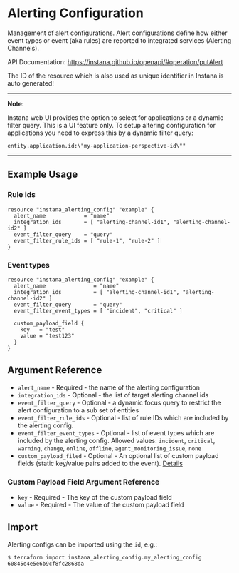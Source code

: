 # Alerting Configuration

Management of alert configurations. Alert configurations define how either event types or 
event (aka rules) are reported to integrated services (Alerting Channels).

API Documentation: <https://instana.github.io/openapi/#operation/putAlert>

The ID of the resource which is also used as unique identifier in Instana is auto generated!

---
**Note:**

Instana web UI provides the option to select for applications or a dynamic filter query. This is a UI feature only. To setup
altering configuration for applications you need to express this by a dynamic filter query:

`entity.application.id:\"my-application-perspective-id\""`

---

## Example Usage

### Rule ids

```hcl
resource "instana_alerting_config" "example" {
  alert_name            = "name"
  integration_ids       = [ "alerting-channel-id1", "alerting-channel-id2" ]
  event_filter_query    = "query"
  event_filter_rule_ids = [ "rule-1", "rule-2" ]
}
``` 

### Event types

```hcl
resource "instana_alerting_config" "example" {
  alert_name               = "name"
  integration_ids          = [ "alerting-channel-id1", "alerting-channel-id2" ]
  event_filter_query       = "query"
  event_filter_event_types = [ "incident", "critical" ]

  custom_payload_field {
    key   = "test"
    value = "test123"
  }
}
``` 

## Argument Reference

* `alert_name` - Required - the name of the alerting configuration
* `integration_ids` - Optional - the list of target alerting channel ids
* `event_filter_query` - Optional - a dynamic focus query to restrict the alert configuration to a sub set of entities
* `event_filter_rule_ids` - Optional - list of rule IDs which are included by the alerting config.
* `event_filter_event_types` - Optional - list of event types which are included by the alerting config.
Allowed values: `incident`, `critical`, `warning`, `change`, `online`, `offline`, `agent_monitoring_issue`, `none`
* `custom_payload_filed` - Optional - An optional list of custom payload fields (static key/value pairs added to the event).  [Details](#custom-payload-field-argument-reference)

### Custom Payload Field Argument Reference

* `key` - Required - The key of the custom payload field
* `value` - Required - The value of the custom payload field

## Import

Alerting configs can be imported using the `id`, e.g.:

```
$ terraform import instana_alerting_config.my_alerting_config 60845e4e5e6b9cf8fc2868da
```
